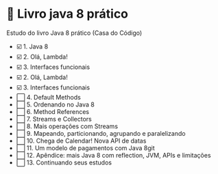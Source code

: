# :blue_book: Livro java 8 prático
Estudo do livro Java 8 prático (Casa do Código)

- :ballot_box_with_check: 1. Java 8
- :ballot_box_with_check: 2. Olá, Lambda!
- :ballot_box_with_check: 3. Interfaces funcionais
- :ballot_box_with_check: 2. Olá, Lambda!
- :ballot_box_with_check: 3. Interfaces funcionais
- :white_large_square: 4. Default Methods
- :white_large_square: 5. Ordenando no Java 8
- :white_large_square: 6. Method References
- :white_large_square: 7. Streams e Collectors
- :white_large_square: 8. Mais operações com Streams
- :white_large_square: 9. Mapeando, particionando, agrupando e paralelizando
- :white_large_square: 10. Chega de Calendar! Nova API de datas
- :white_large_square: 11. Um modelo de pagamentos com Java 8git 
- :white_large_square: 12. Apêndice: mais Java 8 com reflection, JVM, APIs e limitações
- :white_large_square: 13. Continuando seus estudos
